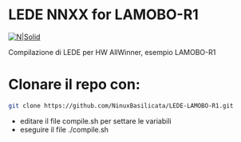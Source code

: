 # LEDE NNXX for LAMOBO-R1

[![N|Solid](http://basilicata.ninux.org/images/Logo_Ninux_Basilicata_600-192.png)](http://basilicata.ninux.org)

Compilazione di LEDE per HW AllWinner, esempio LAMOBO-R1

# Clonare il repo con:
```sh
git clone https://github.com/NinuxBasilicata/LEDE-LAMOBO-R1.git
```
- editare il file compile.sh per settare le variabili
- eseguire il file ./compile.sh
